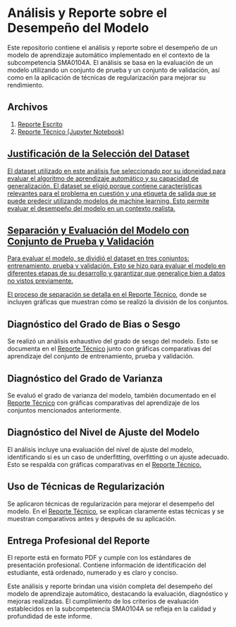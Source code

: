 
# Análisis y Reporte sobre el Desempeño del Modelo

Este repositorio contiene el análisis y reporte sobre el desempeño de un modelo de aprendizaje automático implementado en el contexto de la subcompetencia SMA0104A. El análisis se basa en la evaluación de un modelo utilizando un conjunto de prueba y un conjunto de validación, así como en la aplicación de técnicas de regularización para mejorar su rendimiento.

## Archivos

1. <a href=https://github.com/SergioGonzalez24/IA-TEC/blob/main/Uresti/Modulo2-Analisis-Reporte/Reporte.pdf>Reporte Escrito
2. <a href=https://github.com/SergioGonzalez24/IA-TEC/blob/main/Uresti/Modulo2-Analisis-Reporte/Informe_Tecnico_2.ipynb>Reporte Técnico (Jupyter Notebook)

## Justificación de la Selección del Dataset

El dataset utilizado en este análisis fue seleccionado por su idoneidad para evaluar el algoritmo de aprendizaje automático y su capacidad de generalización. El dataset se eligió porque contiene características relevantes para el problema en cuestión y una etiqueta de salida que se puede predecir utilizando modelos de machine learning. Esto permite evaluar el desempeño del modelo en un contexto realista.

## Separación y Evaluación del Modelo con Conjunto de Prueba y Validación

Para evaluar el modelo, se dividió el dataset en tres conjuntos: entrenamiento, prueba y validación. Esto se hizo para evaluar el modelo en diferentes etapas de su desarrollo y garantizar que generalice bien a datos no vistos previamente.

El proceso de separación se detalla en el <a href=https://github.com/SergioGonzalez24/IA-TEC/blob/main/Uresti/Modulo2-Analisis-Reporte/Informe_Tecnico_2.ipynb>Reporte Técnico</a>, donde se incluyen gráficas que muestran cómo se realizó la división de los conjuntos.

## Diagnóstico del Grado de Bias o Sesgo

Se realizó un análisis exhaustivo del grado de sesgo del modelo. Esto se documenta en el <a href=https://github.com/SergioGonzalez24/IA-TEC/blob/main/Uresti/Modulo2-Analisis-Reporte/Informe_Tecnico_2.ipynb>Reporte Técnico</a> junto con gráficas comparativas del aprendizaje del conjunto de entrenamiento, prueba y validación.

## Diagnóstico del Grado de Varianza

Se evaluó el grado de varianza del modelo, también documentado en el <a href=https://github.com/SergioGonzalez24/IA-TEC/blob/main/Uresti/Modulo2-Analisis-Reporte/Informe_Tecnico_2.ipynb>Reporte Técnico</a> con gráficas comparativas del aprendizaje de los conjuntos mencionados anteriormente.

## Diagnóstico del Nivel de Ajuste del Modelo

El análisis incluye una evaluación del nivel de ajuste del modelo, identificando si es un caso de underfitting, overfitting o un ajuste adecuado. Esto se respalda con gráficas comparativas en el <a href=https://github.com/SergioGonzalez24/IA-TEC/blob/main/Uresti/Modulo2-Analisis-Reporte/Informe_Tecnico_2.ipynb>Reporte Técnico.</a>

## Uso de Técnicas de Regularización

Se aplicaron técnicas de regularización para mejorar el desempeño del modelo. En el <a href=https://github.com/SergioGonzalez24/IA-TEC/blob/main/Uresti/Modulo2-Analisis-Reporte/Informe_Tecnico_2.ipynb>Reporte Técnico</a>, se explican claramente estas técnicas y se muestran comparativos antes y después de su aplicación.

## Entrega Profesional del Reporte

El reporte está en formato PDF y cumple con los estándares de presentación profesional. Contiene información de identificación del estudiante, está ordenado, numerado y es claro y conciso.

Este análisis y reporte brindan una visión completa del desempeño del modelo de aprendizaje automático, destacando la evaluación, diagnóstico y mejoras realizadas. El cumplimiento de los criterios de evaluación establecidos en la subcompetencia SMA0104A se refleja en la calidad y profundidad de este informe.

